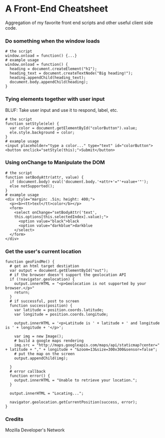 A Front-End Cheatsheet
====================

Aggregation of my favorite front end scripts and other useful client side code.

### Do something when the window loads
```
# the script
window.onload = function() {...}
# example usage
window.onload = function() {
  heading = document.createElement("h1");
  heading_text = document.createTextNode("Big heading!");
  heading.appendChild(heading_text);
  document.body.appendChild(heading);
}
```
### Tying elements together with user input
BLUF: Take user input and use it to respond, label, etc.
```
# the script
function setStyle(ele) {
  var color = document.getElementById("colorButton").value;
  ele.style.background = color;
}
# example usage
<input placeholder="type a color..." type="text" id="colorButton">
<button onclick="setStyle(this);">Submit</button>
```
### Using onChange to Manipulate the DOM

```
# the script
function setBodyAttr(attr, value) {
  if (document.body) eval('document.body.'+attr+'="'+value+'"');
  else notSupported();
}
# example usage
<div style="margin: .5in; height: 400;"> 
  <p><b><tt>text</tt>color</b></p> 
  <form> 
    <select onChange="setBodyAttr('text',
    this.options[this.selectedIndex].value);"> 
      <option value="black">black 
      <option value="darkblue">darkblue 
    </select>
  </form>
</div>
```
### Get the user's current location
```
function geoFindMe() {
  # get an html target destiation
  var output = document.getElementById("out");
  # if the browser doesn't support the geolocation API
  if (!navigator.geolocation) {
    output.innerHTML = "<p>Geolocation is not supported by your browser.</p>"
    return;
  }
  # if successful, post to screen
  function success(position) {
    var latitude = position.coords.latitude;
    var longitude = position.coords.longitude;

    output.innerHTML = '<p>Latitude is ' + latitude + ' and longitude is ' + longitude + '</p>';

    var img = new Image();
    # build a google maps rendering
    img.src = "http://maps.googleapis.com/maps/api/staticmap?center=" + latitude + "," + longitude + "&zoom=13&size=300x300&sensor=false";
    # put the map on the screen
    output.appendChild(img);

  }
  # error callback
  function error() {
    output.innerHTML = "Unable to retrieve your location.";
  }

  output.innerHTML = "Locating...";

  navigator.geolocation.getCurrentPosition(success, error);
}
```
### Credits
Mozilla Developer's Network
